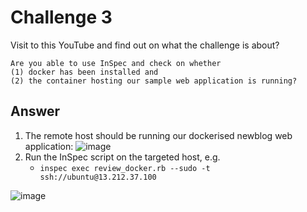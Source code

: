 # Challenge 3 

Visit to this YouTube and find out on what the challenge is about? 
```
Are you able to use InSpec and check on whether
(1) docker has been installed and 
(2) the container hosting our sample web application is running?
```

## Answer
1. The remote host should be running our dockerised newblog web application:
![image](https://user-images.githubusercontent.com/71627887/95154591-bfee9300-07c4-11eb-816f-cc056df90483.png)
1. Run the InSpec script on the targeted host, e.g. 
	* `inspec exec review_docker.rb --sudo -t ssh://ubuntu@13.212.37.100`
	
![image](https://user-images.githubusercontent.com/71627887/95154568-afd6b380-07c4-11eb-8119-0bde432bb917.png)




